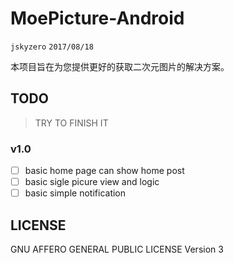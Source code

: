 # MoePicture-Android
`jskyzero` `2017/08/18`

本项目旨在为您提供更好的获取二次元图片的解决方案。

## TODO
> TRY TO FINISH IT
### v1.0
- [ ] basic home page can show home post
- [ ] basic sigle picure view and logic
- [ ] basic simple notification

## LICENSE

GNU AFFERO GENERAL PUBLIC LICENSE Version 3